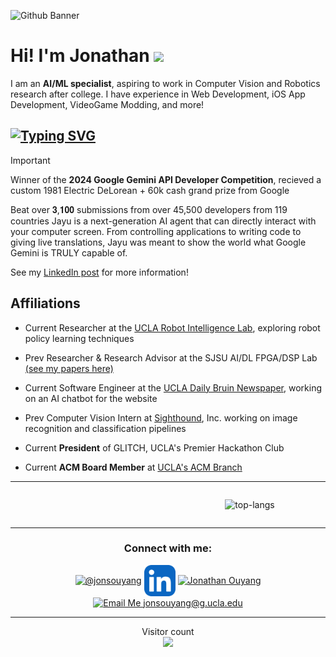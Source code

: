 ![Github Banner](https://github.com/user-attachments/assets/d3ca1336-8807-4419-9270-3372f6c6e41c)

# Hi! I'm Jonathan <img src="https://media.giphy.com/media/hvRJCLFzcasrR4ia7z/giphy.gif" width="25px">

I am an **AI/ML specialist**, aspiring to work in Computer Vision and Robotics research after college. I have experience in Web Development, iOS App Development, VideoGame Modding, and more!


[![Typing SVG](https://readme-typing-svg.demolab.com?font=IBM+Plex+Mono&weight=500&size=30&duration=6000&pause=1000&color=F7F7F7&width=435&lines=My+Track+Record%3A)](https://git.io/typing-svg)
---
> [!IMPORTANT]
> Winner of the **2024 Google Gemini API Developer Competition**, recieved a custom 1981 Electric DeLorean + 60k cash grand prize from Google 
>
> Beat over 𝟑,𝟏𝟎𝟎 submissions from over 45,500 developers from 119 countries
> Jayu is a next-generation AI agent that can directly interact with your computer screen. From controlling applications to writing code to giving live translations, Jayu was meant to show the world what Google Gemini is TRULY capable of.
> 
> See my [LinkedIn post](https://www.linkedin.com/feed/update/urn:li:activity:7265418646028447745/) for more information!

## Affiliations
- Current Researcher at the [UCLA Robot Intelligence Lab](https://ucla-robot-intelligence-lab.github.io/index.html), exploring robot policy learning techniques
- Prev Researcher & Research Advisor at the SJSU AI/DL FPGA/DSP Lab [(see my papers here)](https://ieeexplore.ieee.org/author/191417838355160)
- Current Software Engineer at the [UCLA Daily Bruin Newspaper](https://dailybruin.com/), working on an AI chatbot for the website
- Prev Computer Vision Intern at [Sighthound](https://www.sighthound.com/), Inc. working on image recognition and classification pipelines

- Current **President** of GLITCH, UCLA's Premier Hackathon Club
- Current **ACM Board Member** at [UCLA's ACM Branch](https://www.uclaacm.com/)

---
<div style="display: flex; align-items: center;">
  <div style="flex: 1; margin-right: 20px;">
<!--     temp placeholder -->
  </div>
  <div style="flex: 1;">
    <p align="center">
      <img src="https://github-readme-stats.vercel.app/api/top-langs/?username=JonOuyang&layout=compact&theme=dark" alt="top-langs" />
    </p>
  </div>
</div>

---

<h3 align="center">Connect with me:</h3>
<p align="center">
<a href="https://www.youtube.com/@jonsouyang" target="blank"><img align="center" src="https://static-00.iconduck.com/assets.00/youtube-icon-2048x2048-gedp2icy.png" alt="@jonsouyang" height="50" width="50" /></a>
<a href="https://www.linkedin.com/in/jon-ouyang/" target="blank"><img align="center" src="https://github.com/tandpfun/skill-icons/blob/main/icons/LinkedIn.svg" alt="jon-ouyang" height="50" width="50" /></a>
<a href="https://x.com/jonsouyang" target="blank"><img align="center" src="https://i.pinimg.com/736x/91/8b/20/918b20dc0aa716e09fd0a58f9dd8e720.jpg" alt="Jonathan Ouyang" height="50" width="50" /></a>
<a href="mailto:jonsouyang@g.ucla.edu" target="_blank"><img align="center" src="https://static-00.iconduck.com/assets.00/gmail-icon-256x191-ujqt872i.png" alt="Email Me jonsouyang@g.ucla.edu" height="50" width="50" /></a></p>

---

<p align="center"> 
  <div align="center">Visitor count</div>
  <div align="center">
    <img src="https://profile-counter.glitch.me/JonOuyang/count.svg"/>
  </div> 
</p>
<!--
**JonOuyang/JonOuyang** is a ✨ _special_ ✨ repository because its `README.md` (this file) appears on your GitHub profile.

Here are some ideas to get you started:

- 🔭 I’m currently working on ...
- 🌱 I’m currently learning ...
- 👯 I’m looking to collaborate on ...
- 🤔 I’m looking for help with ...
- 💬 Ask me about ...
- 📫 How to reach me: ...
- 😄 Pronouns: ...
- ⚡ Fun fact: ...




Here's the code for a cool github profile ranking
<br/>

<p align="center">
    <img style="height:10rem;" src="https://github-readme-stats.vercel.app/api?username=Niefee&bg_color=30,e96443,904e95&title_color=fff&text_color=fff&show_icons=true&theme=radical" />
    <img style="height:10rem;" src="https://github-readme-streak-stats.herokuapp.com/?user=Niefee&theme=radical&show_icons=true&border=e4e2e2" />
</p>
-->
